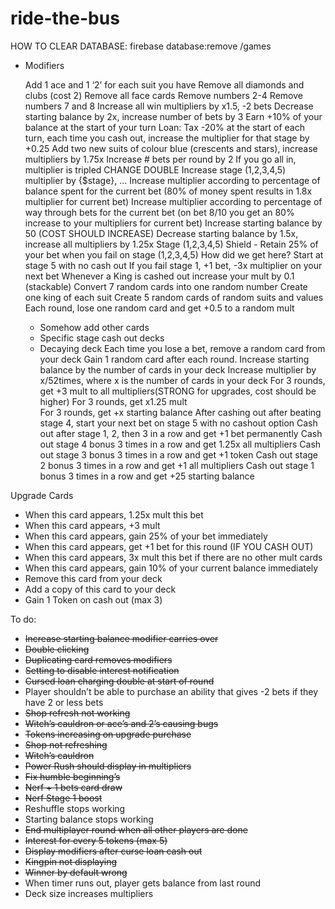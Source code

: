 # ride-the-bus

HOW TO CLEAR DATABASE: firebase database:remove /games

- Modifiers
    
    Add 1 ace and 1 ‘2’ for each suit you have 
    Remove all diamonds and clubs (cost 2)
    Remove all face cards
    Remove numbers 2-4 
    Remove numbers 7 and 8
    Increase all win multipliers by x1.5, -2 bets
    Decrease starting balance by 2x, increase number of bets by 3
    Earn +10% of your balance at the start of your turn
    Loan: Tax -20% at the start of each turn, each time you cash out, increase the multiplier for that stage by +0.25 
    Add two new suits of colour blue (crescents and stars), increase multipliers by 1.75x
    Increase # bets per round by 2 
    If you go all in, multiplier is tripled CHANGE DOUBLE
    Increase stage (1,2,3,4,5) multiplier by {$stage}, …
    Increase multiplier according to percentage of balance spent for the current bet (80% of money spent results in 1.8x multiplier for current bet)
    Increase multiplier according to percentage of way through bets for the current bet (on bet 8/10 you get an 80% increase to your multipliers for current bet)
    Increase starting balance by 50 (COST SHOULD INCREASE)
    Decrease starting balance by 1.5x, increase all multipliers by 1.25x
    Stage (1,2,3,4,5) Shield - Retain 25% of your bet when you fail on stage (1,2,3,4,5)
    How did we get here? Start at stage 5 with no cash out
    If you fail stage 1, +1 bet, -3x multiplier on your next bet
    Whenever a King is cashed out increase your mult by 0.1 (stackable)
    Convert 7 random cards into one random number
    Create one king of each suit
    Create 5 random cards of random suits and values
    Each round, lose one random card and get +0.5 to a random mult
    - Somehow add other cards
    - Specific stage cash out decks
    - Decaying deck
    Each time you lose a bet, remove a random card from your deck
    Gain 1 random card after each round. 
    Increase starting balance by the number of cards in your deck
    Increase multiplier by  x/52times, where x is the number of cards in your deck
    For 3 rounds, get +3 mult to all multipliers(STRONG for upgrades, cost should be higher)
    For 3 rounds, get x1.25 mult   
    For 3 rounds, get +x starting balance
    After cashing out after beating stage 4, start your next bet on stage 5 with no cashout option 
    Cash out after stage 1, 2, then 3 in a row and get +1 bet permanently
    Cash out stage 4 bonus 3 times in a row and get 1.25x all multipliers
    Cash out stage 3 bonus 3 times in a row and get +1 token 
    Cash out stage 2 bonus 3 times in a row and get +1 all multipliers
    Cash out stage 1 bonus 3 times in a row and get +25 starting balance


Upgrade Cards

- When this card appears, 1.25x mult this bet
- When this card appears, +3 mult
- When this card appears, gain 25% of your bet immediately
- When this card appears, get +1 bet for this round (IF YOU CASH OUT)
- When this card appears, 3x mult this bet if there are no other mult cards
- When this card appears, gain 10% of your current balance immediately
- Remove this card from your deck
- Add a copy of this card to your deck
- Gain 1 Token on cash out (max 3)

To do:

- ~~Increase starting balance modifier carries over~~
- ~~Double clicking~~
- ~~Duplicating card removes modifiers~~
- ~~Setting to disable interest notification~~
- ~~Cursed loan charging double at start of round~~
- Player shouldn’t be able to purchase an ability that gives -2 bets if they have 2 or less bets
- ~~Shop refresh not working~~
- ~~Witch’s cauldron or ace’s and 2’s causing bugs~~
- ~~Tokens increasing on upgrade purchase~~
- ~~Shop not refreshing~~
- ~~Witch’s cauldron~~
- ~~Power Rush should display in multipliers~~
- ~~Fix humble beginning’s~~
- ~~Nerf + 1 bets card draw~~
- ~~Nerf Stage 1 boost~~
- Reshuffle stops working
- Starting balance stops working
- ~~End multiplayer round when all other players are done~~
- ~~Interest for every 5 tokens (max 5)~~
- ~~Display modifiers after curse loan cash out~~
- ~~Kingpin not displaying~~
- ~~Winner by default wrong~~
- When timer runs out, player gets balance from last round
- Deck size increases multipliers
